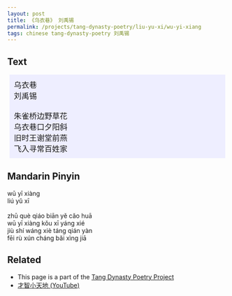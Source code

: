 ```yaml
---
layout: post
title: 《乌衣巷》 刘禹锡
permalink: /projects/tang-dynasty-poetry/liu-yu-xi/wu-yi-xiang
tags: chinese tang-dynasty-poetry 刘禹锡
---
```


## Text


<p>
<div class="chinese-poem" style="font-size: 1.25em; background-color: #eef; padding: 10px; margin: 5px;">
乌衣巷
<br />
刘禹锡
<br /><br />
朱雀桥边野草花
<br />
乌衣巷口夕阳斜
<br />
旧时王谢堂前燕
<br />
飞入寻常百姓家
</div>
</p>

## Mandarin Pinyin

<p>
wū yī xiàng
<br />
liú yǔ xī
<br /><br />
zhū què qiáo biān yě cǎo huā
<br />
wū yī xiàng kǒu xī yáng xié
<br />
jiù shí wáng xiè táng qián yàn
<br />
fēi rù xún cháng bǎi xìng jiā
</p>

## Related

* This page is a part of the [Tang Dynasty Poetry Project](/projects/tang-dynasty-poetry-project)
* [才智小天地 (YouTube)](https://youtu.be/AKfEGQC86Nw)

